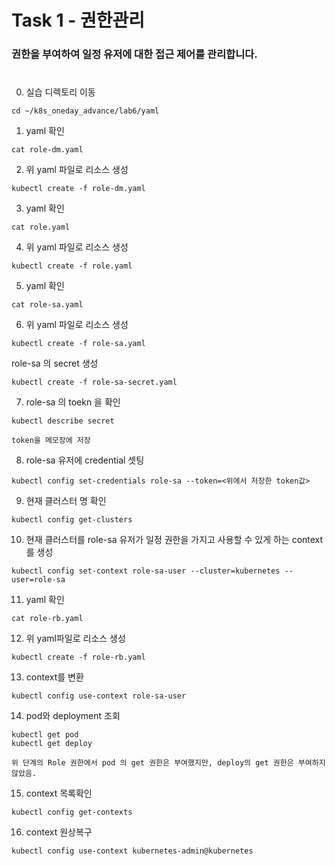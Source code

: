 # Task 1 - 권한관리

### 권한을 부여하여 일정 유저에 대한 접근 제어를 관리합니다.
#
0. 실습 디렉토리 이동
```
cd ~/k8s_oneday_advance/lab6/yaml
```

1. yaml 확인
```
cat role-dm.yaml
```

2. 위 yaml 파일로 리소스 생성
```
kubectl create -f role-dm.yaml
```  

3. yaml 확인

```
cat role.yaml
```

4. 위 yaml 파일로 리소스 생성
```
kubectl create -f role.yaml
```  

5. yaml 확인

```
cat role-sa.yaml
```

6. 위 yaml 파일로 리소스 생성
```
kubectl create -f role-sa.yaml
```  
role-sa 의 secret 생성
```
kubectl create -f role-sa-secret.yaml
```

7. role-sa 의 toekn 을 확인
```
kubectl describe secret
```

```
token을 메모장에 저장
```

8. role-sa 유저에 credential 셋팅
```
kubectl config set-credentials role-sa --token=<위에서 저장한 token값>
```

9. 현재 클러스터 명 확인
```
kubectl config get-clusters
```

10. 현재 클러스터를 role-sa 유저가 일정 권한을 가지고 사용할 수 있게 하는 context를 생성
```
kubectl config set-context role-sa-user --cluster=kubernetes --user=role-sa
```

11. yaml 확인
```
cat role-rb.yaml
```

12. 위 yaml파일로 리소스 생성
```
kubectl create -f role-rb.yaml
```

13. context를 변환
```
kubectl config use-context role-sa-user
```

14. pod와 deployment 조회
```
kubectl get pod
kubectl get deploy
```

```
위 단계의 Role 권한에서 pod 의 get 권한은 부여했지만, deploy의 get 권한은 부여하지 않았음.
```

15. context 목록확인
```
kubectl config get-contexts
```

16. context 원상복구
```
kubectl config use-context kubernetes-admin@kubernetes
```
